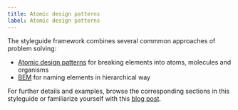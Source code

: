 ```yaml
---
title: Atomic design patterns
label: Atomic design patterns
---
```


The styleguide framework combines several commmon approaches of problem solving:

* [Atomic design patterns](http://atomicdesign.bradfrost.com/) for breaking
  elements into atoms, molecules and organisms
* [BEM](https://en.bem.info/methodology/) for naming elements in hierarchical
  way

For further details and examples, browse the corresponding sections in this
styleguide or familiarize yourself with this
[blog post](https://www.lullabot.com/articles/bem-atomic-design-a-css-architecture-worth-loving).
